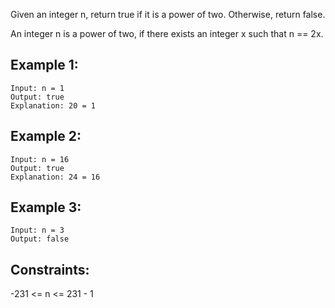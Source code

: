 Given an integer n, return true if it is a power of two. Otherwise, return false.

An integer n is a power of two, if there exists an integer x such that n == 2x.

## Example 1:
```
Input: n = 1
Output: true
Explanation: 20 = 1
```
## Example 2:
```
Input: n = 16
Output: true
Explanation: 24 = 16
```
## Example 3:
```
Input: n = 3
Output: false
```

## Constraints:

-231 <= n <= 231 - 1
